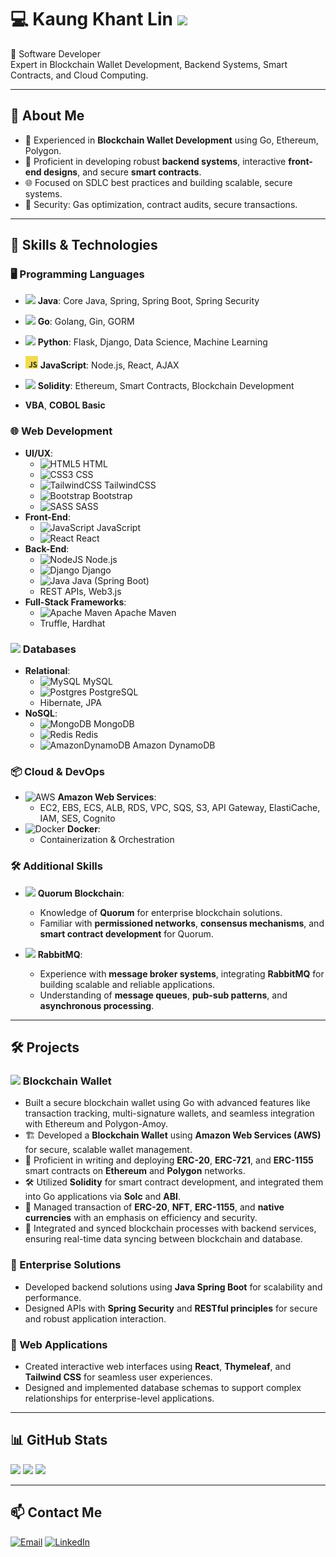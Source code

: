 # 💻 Kaung Khant Lin   [![](https://visitcount.itsvg.in/api?id=KoKhant02&icon=5&color=1)](https://visitcount.itsvg.in) 

👋 Software Developer  
Expert in Blockchain Wallet Development, Backend Systems, Smart Contracts, and Cloud Computing.

---

## 🌟 About Me

- 🚀 Experienced in **Blockchain Wallet Development** using Go, Ethereum, Polygon.
- 💼 Proficient in developing robust **backend systems**, interactive **front-end designs**, and secure **smart contracts**.
- 🌐 Focused on SDLC best practices and building scalable, secure systems.
- 🔐 Security: Gas optimization, contract audits, secure transactions.

---

## 🔧 Skills & Technologies

### 🖥️ Programming Languages

- <code><a target="_blank" rel="noopener noreferrer nofollow" href="https://raw.githubusercontent.com/github/explore/80688e429a7d4ef2fca1e82350fe8e3517d3494d/topics/java/java.png"><img height="20" src="https://banner2.cleanpng.com/20180426/kbw/avexiclb6.webp" style="max-width: 100%;"></a></code> **Java**: Core Java, Spring, Spring Boot, Spring Security
- <code><a target="_blank" rel="noopener noreferrer nofollow" href="https://raw.githubusercontent.com/github/explore/80688e429a7d4ef2fca1e82350fe8e3517d3494d/topics/go/go.png"><img height="20" src="https://img.icons8.com/?size=48&id=44442&format=png" style="max-width: 100%;"></a></code> **Go**: Golang, Gin, GORM
- <code><a target="_blank" rel="noopener noreferrer nofollow" href="https://raw.githubusercontent.com/github/explore/80688e429a7d4ef2fca1e82350fe8e3517d3494d/topics/python/python.png"><img height="20" src="https://upload.wikimedia.org/wikipedia/commons/c/c3/Python-logo-notext.svg" style="max-width: 100%;"></a></code> **Python**: Flask, Django, Data Science, Machine Learning

- <code><a target="_blank" rel="noopener noreferrer nofollow" href="https://raw.githubusercontent.com/github/explore/80688e429a7d4ef2fca1e82350fe8e3517d3494d/topics/javascript/javascript.png"><img height="20" src="https://raw.githubusercontent.com/github/explore/80688e429a7d4ef2fca1e82350fe8e3517d3494d/topics/javascript/javascript.png" style="max-width: 100%;"></a></code> **JavaScript**: Node.js, React, AJAX
- <code><a target="_blank" rel="noopener noreferrer nofollow" href="https://raw.githubusercontent.com/github/explore/80688e429a7d4ef2fca1e82350fe8e3517d3494d/topics/solidity/solidity.png"><img height="20" src="https://markovate.com/wp-content/uploads/2022/12/Solidity-Developer-logo.png" style="max-width: 100%; "></a></code> **Solidity**: Ethereum, Smart Contracts, Blockchain Development
- **VBA**, **COBOL Basic**

### 🌐 Web Development
- **UI/UX**:
  - ![HTML5](https://img.shields.io/badge/html5-%23E34F26.svg?style=flat-square&logo=html5&logoColor=white) HTML
  - ![CSS3](https://img.shields.io/badge/css3-%231572B6.svg?style=flat-square&logo=css3&logoColor=white) CSS
  - ![TailwindCSS](https://img.shields.io/badge/tailwindcss-%2338B2AC.svg?style=flat-square&logo=tailwind-css&logoColor=white) TailwindCSS
  - ![Bootstrap](https://img.shields.io/badge/bootstrap-%238511FA.svg?style=flat-square&logo=bootstrap&logoColor=white) Bootstrap
  - ![SASS](https://img.shields.io/badge/SASS-hotpink.svg?style=flat-square&logo=SASS&logoColor=white) SASS
- **Front-End**: 
  - ![JavaScript](https://img.shields.io/badge/javascript-%23F7DF1E.svg?style=flat-square&logo=javascript&logoColor=white) JavaScript
  - ![React](https://img.shields.io/badge/react-%2320232a.svg?style=flat-square&logo=react&logoColor=%2361DAFB) React
- **Back-End**:
  - ![NodeJS](https://img.shields.io/badge/node.js-6DA55F?style=flat-square&logo=node.js&logoColor=white) Node.js
  - ![Django](https://img.shields.io/badge/django-%23092E20.svg?style=flat-square&logo=django&logoColor=white) Django
  - ![Java](https://img.shields.io/badge/java-%23ED8B00.svg?style=flat-square&logo=openjdk&logoColor=white) Java (Spring Boot)
  - REST APIs, Web3.js
- **Full-Stack Frameworks**:
  - ![Apache Maven](https://img.shields.io/badge/Apache%20Maven-C71A36?style=flat-square&logo=Apache%20Maven&logoColor=white) Apache Maven
  - Truffle, Hardhat

### <img height="20" src="https://cdn-icons-png.flaticon.com/512/9850/9850774.png"> Databases
- **Relational**:
  - ![MySQL](https://img.shields.io/badge/mysql-4479A1.svg?style=flat-square&logo=mysql&logoColor=white) MySQL
  - ![Postgres](https://img.shields.io/badge/postgres-%23316192.svg?style=flat-square&logo=postgresql&logoColor=white) PostgreSQL
  - Hibernate, JPA
- **NoSQL**:
  - ![MongoDB](https://img.shields.io/badge/MongoDB-%234ea94b.svg?style=flat-square&logo=mongodb&logoColor=white) MongoDB
  - ![Redis](https://img.shields.io/badge/redis-%23DD0031.svg?style=flat-square&logo=redis&logoColor=white) Redis
  - ![AmazonDynamoDB](https://img.shields.io/badge/Amazon%20DynamoDB-4053D6?style=flat-square&logo=Amazon%20DynamoDB&logoColor=white) Amazon DynamoDB

### 📦 Cloud & DevOps
- ![AWS](https://img.shields.io/badge/AWS-%23FF9900.svg?style=flat-square&logo=amazon-aws&logoColor=white) **Amazon Web Services**: 
  - EC2, EBS, ECS, ALB, RDS, VPC, SQS, S3, API Gateway, ElastiCache, IAM, SES, Cognito
- ![Docker](https://img.shields.io/badge/docker-%230db7ed.svg?style=flat-square&logo=docker&logoColor=white) **Docker**: 
  -  Containerization & Orchestration

### 🛠️ Additional Skills

- <img height="20" src="https://upload.wikimedia.org/wikipedia/commons/1/14/Quorum_logo.svg"> **Quorum Blockchain**:  
  - Knowledge of **Quorum** for enterprise blockchain solutions.  
  - Familiar with **permissioned networks**, **consensus mechanisms**, and **smart contract development** for Quorum.

- <img height="20" src="https://upload.wikimedia.org/wikipedia/commons/thumb/8/8c/RabbitMQ_logo.svg/480px-RabbitMQ_logo.svg.png"> **RabbitMQ**:
  - Experience with **message broker systems**, integrating **RabbitMQ** for building scalable and reliable applications.
  - Understanding of **message queues**, **pub-sub patterns**, and **asynchronous processing**.

---

## 🛠️ Projects

### <img height="20" src="https://cdn-icons-png.flaticon.com/512/1349/1349733.png"> Blockchain Wallet
- Built a secure blockchain wallet using Go with advanced features like transaction tracking, multi-signature wallets, and seamless integration with Ethereum and Polygon-Amoy.
- 🏗️ Developed a **Blockchain Wallet** using **Amazon Web Services (AWS)** for secure, scalable wallet management.
- 💼 Proficient in writing and deploying **ERC-20**, **ERC-721**, and **ERC-1155** smart contracts on **Ethereum** and **Polygon** networks.
- 🛠️ Utilized **Solidity** for smart contract development, and integrated them into Go applications via **Solc** and **ABI**.
- 🔄 Managed transaction of **ERC-20**, **NFT**, **ERC-1155**, and **native currencies** with an emphasis on efficiency and security.
- 🔗 Integrated and synced blockchain processes with backend services, ensuring real-time data syncing between blockchain and database.

### 💼 Enterprise Solutions
- Developed backend solutions using **Java Spring Boot** for scalability and performance.
- Designed APIs with **Spring Security** and **RESTful principles** for secure and robust application interaction.

### 🌟 Web Applications
- Created interactive web interfaces using **React**, **Thymeleaf**, and **Tailwind CSS** for seamless user experiences.
- Designed and implemented database schemas to support complex relationships for enterprise-level applications.

---

## 📊 GitHub Stats

![](https://github-readme-stats.vercel.app/api?username=KoKhant02&theme=dark&hide_border=false&include_all_commits=false&count_private=false)
![](https://github-readme-stats.vercel.app/api/top-langs/?username=KoKhant02&theme=dark&hide_border=false&include_all_commits=false&count_private=false&layout=compact)
![](https://github-readme-streak-stats.herokuapp.com/?user=KoKhant02&theme=dark&hide_border=false)

---

## 📫 Contact Me  
 [![Email](https://img.shields.io/badge/Email-%23D14836.svg?logo=gmail&logoColor=white)](mailto:ko.khant.edusocietalbiz8@gmail.com) [![LinkedIn](https://img.shields.io/badge/LinkedIn-%230077B5.svg?logo=linkedin&logoColor=white)](https://linkedin.com/in/kaung-khant-lin)
